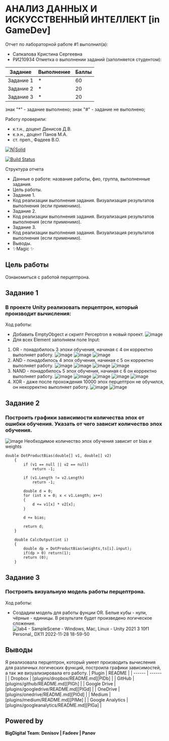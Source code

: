 # АНАЛИЗ ДАННЫХ И ИСКУССТВЕННЫЙ ИНТЕЛЛЕКТ [in GameDev]
Отчет по лабораторной работе #1 выполнил(а):
- Сапкалова Кристина Сергеевна
- РИ210934
Отметка о выполнении заданий (заполняется студентом):

| Задание | Выполнение | Баллы |
| ------ | ------ | ------ |
| Задание 1 | * | 60 |
| Задание 2 | * | 20 |
| Задание 3 | * | 20 |

знак "*" - задание выполнено; знак "#" - задание не выполнено;

Работу проверили:
- к.т.н., доцент Денисов Д.В.
- к.э.н., доцент Панов М.А.
- ст. преп., Фадеев В.О.

[![N|Solid](https://cldup.com/dTxpPi9lDf.thumb.png)](https://nodesource.com/products/nsolid)

[![Build Status](https://travis-ci.org/joemccann/dillinger.svg?branch=master)](https://travis-ci.org/joemccann/dillinger)

Структура отчета

- Данные о работе: название работы, фио, группа, выполненные задания.
- Цель работы.
- Задание 1.
- Код реализации выполнения задания. Визуализация результатов выполнения (если применимо).
- Задание 2.
- Код реализации выполнения задания. Визуализация результатов выполнения (если применимо).
- Задание 3.
- Код реализации выполнения задания. Визуализация результатов выполнения (если применимо).
- Выводы.
- ✨Magic ✨

## Цель работы
Ознакомиться с работой перцептрона.
## Задание 1
### В проекте Unity реализовать перцептрон, который производит вычисления:
Ход работы:
- Добавить EmptyObgect и скрипт Perceptron в новый проект.
![image](https://user-images.githubusercontent.com/104152574/204274280-7bd4007e-8154-48bb-9a38-7acb69e381de.png)
- Для всех Element заполняем поле Input:
1) OR - понадобилось 3 эпохи обучения, начиная с 4 он корректно выполняет работу.
![image](https://user-images.githubusercontent.com/104152574/204278051-86562842-c020-4a82-ac0a-57af5adce83e.png)
![image](https://user-images.githubusercontent.com/104152574/204278134-d040d1df-542c-4f04-822f-5353830be136.png)
![image](https://user-images.githubusercontent.com/104152574/204278189-0f626d5e-9042-4c44-82da-c601adf533da.png)
2) AND - понадобилось 4 эпох обучения, начиная с 5 он корректно выполняет работу.
![image](https://user-images.githubusercontent.com/104152574/204279081-250f0434-a9d9-4cf2-9a27-e8809b185f82.png)
![image](https://user-images.githubusercontent.com/104152574/204279166-effb54ee-3c6f-4a3a-ae05-30005082121f.png)
![image](https://user-images.githubusercontent.com/104152574/204279208-b7cf3508-96e3-49b0-8e44-eedfda6af47b.png)
![image](https://user-images.githubusercontent.com/104152574/204279238-48e2bbf3-5626-44b0-aa6f-770b796a464c.png)
3) NAND - понадобилось 5 эпох обучения, начиная с 6 он корректно выполняет работу.
![image](https://user-images.githubusercontent.com/104152574/204279989-63b52f1c-eca8-4d4d-9bd8-613d2d03d040.png)
![image](https://user-images.githubusercontent.com/104152574/204280027-ae78f9c5-48dc-43ec-ab43-382acef4bee7.png)
![image](https://user-images.githubusercontent.com/104152574/204280060-996a7c43-1e64-42f5-8b11-9ed8b5957e31.png)
![image](https://user-images.githubusercontent.com/104152574/204280098-3eec9012-7fd0-43b5-8fef-b8c7fcf7d6f8.png)
![image](https://user-images.githubusercontent.com/104152574/204280132-f1b30b77-2778-4134-b080-0640299d42d1.png)
4) XOR - даже после прохождения 10000 эпох перцептрон не обучился, он некорректно выполняет работу.
![image](https://user-images.githubusercontent.com/104152574/204280833-7e550617-35b5-4e42-9258-895944be1256.png)
![image](https://user-images.githubusercontent.com/104152574/204280796-04164c5c-7a7b-43c0-9954-47630350fe6a.png)
## Задание 2
### Построить графики зависимости количества эпох от ошибки обучения. Указать от чего зависит количество эпох обучения.
![image](https://user-images.githubusercontent.com/104152574/204284874-c46216e7-daea-4a3a-b7d0-6fb91a90033c.png)
Необходимое количество эпох обучения зависит от bias и weights
~~~
double DotProductBias(double[] v1, double[] v2) 
	{
		if (v1 == null || v2 == null)
			return -1;
	 
		if (v1.Length != v2.Length)
			return -1;
	 
		double d = 0;
		for (int x = 0; x < v1.Length; x++)
		{
			d += v1[x] * v2[x];
		}

		d += bias;
	 
		return d;
	}

	double CalcOutput(int i)
	{
		double dp = DotProductBias(weights,ts[i].input);
		if(dp > 0) return(1);
		return (0);
	}
~~~
## Задание 3
### Построить визуальную модель работы перцептрона.
Ход работы:
- Создадим модель для работы фунции OR. Белые кубы - нули, чёрные - единицы. В результате будет произведено логическое сложение.
![lab4 - SampleScene - Windows, Mac, Linux - Unity 2021 3 10f1 Personal_ _DX11_ 2022-11-28 18-59-50](https://user-images.githubusercontent.com/104152574/204297802-57619f1c-4504-4dbb-87ec-4fb4befc4cec.gif)


## Выводы
Я реализовала перцептрон, который умеет производить вычисления для различных логических функций, построила графики зависимостей, а так же визуализировала его работу.
| Plugin | README |
| ------ | ------ |
| Dropbox | [plugins/dropbox/README.md][PlDb] |
| GitHub | [plugins/github/README.md][PlGh] |
| Google Drive | [plugins/googledrive/README.md][PlGd] |
| OneDrive | [plugins/onedrive/README.md][PlOd] |
| Medium | [plugins/medium/README.md][PlMe] |
| Google Analytics | [plugins/googleanalytics/README.md][PlGa] |

## Powered by

**BigDigital Team: Denisov | Fadeev | Panov**

